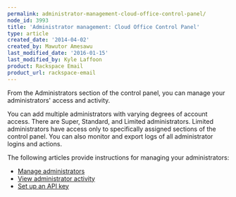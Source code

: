 ```yaml
---
permalink: administrator-management-cloud-office-control-panel/
node_id: 3993
title: 'Administrator management: Cloud Office Control Panel'
type: article
created_date: '2014-04-02'
created_by: Mawutor Amesawu
last_modified_date: '2016-01-15'
last_modified_by: Kyle Laffoon
product: Rackspace Email
product_url: rackspace-email
---
```


From the Administrators section of the control panel, you can manage your administrators' access and activity.

You can add multiple administrators with varying degrees of account access. There are Super, Standard, and Limited administrators. Limited administrators have access only to specifically assigned sections of the control panel. You can also monitor and export logs of all administrator logins and actions.

The following articles provide instructions for managing your administrators:

- [Manage administrators](/how-to/manage-email-administrators-with-the-cloud-office-control-panel)
- [View administrator activity](/how-to/view-administrator-activity-in-the-cloud-office-control-panel)
- [Set up an API key](/how-to/set-up-an-api-key-cloud-office-control-panel)
